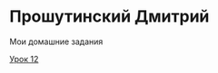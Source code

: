 


# Прошутинский Дмитрий
Мои домашние задания

[Урок 12](https://dman47.github.io/Lesson_12/ "Моё готовое дз")
